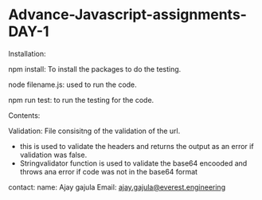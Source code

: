 # Advance-Javascript-assignments- DAY-1

Installation:

npm install: To install the packages to do the testing.

node filename.js: used to run the code.

npm run test: to run the testing for the code.

Contents:

Validation: File consisitng of the validation of the url.

- this is used to validate the headers and returns the output as an error if validation was false.
- Stringvalidator function is used to validate the base64 encooded and throws ana error if code was not in the base64 format

contact:
name: Ajay gajula
Email: ajay.gajula@everest.engineering
